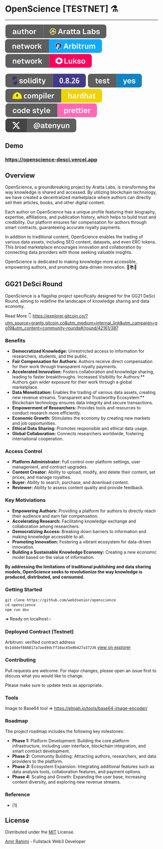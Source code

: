 # OpenScience [TESTNET] ⚗️
---

![Author Badge](src/assets/badge/badge-author.svg "Aratta")
<a href="//arbitrum.io">![Arbitrum Badge](src/assets/badge/badge-arb.svg "Arbitrum")</a>
<a href="//lukso.network">![Lukso Badge](src/assets/badge/badge-lukso.svg "Lukso")</a>

![Solidity Badge](src/assets/badge/badge-solidity.svg "Solidity")
<a href="/test">![Test Badge](src/assets/badge/badge-test.svg "Test")</a>
![HardHat Badge](src/assets/badge/badge-hardhat.svg "HardHat")
![Prettier Badge](src/assets/badge/badge-prettier.svg "HardHat")
<a href="//twitter.com/atenyun">![X Badge](src/assets/badge/badge-x.svg "HardHat")</a>

## Demo
### https://openscience-desci.vercel.app


## Overview

OpenScience, a groundbreaking project by Aratta Labs, is transforming the way knowledge is shared and accessed. By utilizing blockchain technology, we have created a decentralized marketplace where authors can directly sell their articles, books, and other digital content. 

Each author on OpenScience has a unique profile featuring their biography, expertise, affiliations, and publication history, which helps to build trust and credibility. Our platform ensures fair compensation for authors through smart contracts, guaranteeing accurate royalty payments.

In addition to traditional content, OpenScience enables the trading of various data assets, including SEO content, datasets, and even ERC tokens. This broad marketplace encourages innovation and collaboration by connecting data providers with those seeking valuable insights.

OpenScience is dedicated to making knowledge more accessible, empowering authors, and promoting data-driven innovation. 🚀📚🔗

## GG21 DeSci Round
OpenScience is a flagship project specifically designed for the GG21 DeSci Round, aiming to redefine the landscape of knowledge sharing and data economy.

Read More 👇
https://explorer.gitcoin.co/?utm_source=grants.gitcoin.co&utm_medium=internal_link&utm_campaign=gg19&utm_content=community-rounds#/round/42161/387

### Benefits
- **Democratized Knowledge:** Unrestricted access to information for researchers, students, and the public.
- **Fair Compensation for Authors:** Authors receive direct compensation for their work through transparent royalty payments.
- **Accelerated Innovation:** Fosters collaboration and knowledge sharing, leading to faster breakthroughs.
Increased Visibility for Authors:** Authors gain wider exposure for their work through a global marketplace.
- **Data Monetization:** Enables the trading of various data assets, creating new revenue streams.
Transparent and Trustworthy Ecosystem:** Blockchain technology ensures data integrity and secure transactions.
- **Empowerment of Researchers:** Provides tools and resources to conduct research more efficiently.
- **Economic Growth:** Stimulates the economy by creating new markets and job opportunities.
- **Ethical Data Sharing:** Promotes responsible and ethical data usage.
- **Global Collaboration:** Connects researchers worldwide, fostering international cooperation.
### Access Control

- **Platform Administrator:** Full control over platform settings, user management, and contract upgrades.
- **Content Creator:** Ability to upload, modify, and delete their content, set prices, and manage royalties.
- **Buyer:** Ability to search, purchase, and download content.
- **Reviewer:** Ability to assess content quality and provide feedback.

### Key Motiviations

- **Empowering Authors:**
Providing a platform for authors to directly reach their audience and earn fair compensation.
- **Accelerating Research:** 
Facilitating knowledge exchange and collaboration among researchers.
- **Democratizing Access:**
Breaking down barriers to information and making knowledge accessible to all.
- **Promoting Innovation:**
Fostering a vibrant ecosystem for data-driven innovation.
- **Building a Sustainable Knowledge Economy:**
Creating a new economic model based on the value of information.

**By addressing the limitations of traditional publishing and data sharing models, OpenScience seeks to revolutionize the way knowledge is produced, distributed, and consumed.**

### Getting Started

```
git clone https://github.com/web3senior/openscience
cd openscience
npm run dev
```

➜ Ready on localhost💥

### Deployed Contract (Testnet)

Arbitrum: verified contract address `0x1dddef888817a7ae49dcff10ac65e86427a37236` [view on explorer](https://sepolia.arbiscan.io/address/0x1dddef888817a7ae49dcff10ac65e86427a37236#code)


### Contributing

Pull requests are welcome. For major changes, please open an issue first to discuss what you would like to change.

Please make sure to update tests as appropriate.

### Tools
Image to Base64 tool => https://elmah.io/tools/base64-image-encoder/

### Roadmap
The project roadmap includes the following key milestones:

- **Phase 1:** Platform Development: Building the core platform infrastructure, including user interface, blockchain integration, and smart contract development.
- **Phase 2:** Community Building: Attracting authors, researchers, and data providers to the platform.
- **Phase 3:** Ecosystem Expansion: Integrating additional features such as data analysis tools, collaboration features, and payment options.
- **Phase 4:** Scaling and Growth: Expanding the user base, increasing content diversity, and exploring new revenue streams.

### Reference

 - [1] []()

## License

Distributed under the [MIT](https://choosealicense.com/licenses/mit/) License.

[Amir Rahimi](https://aratta.dev) - Fullstack Web3 Developer


